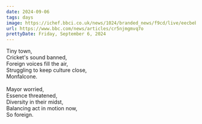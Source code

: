 ```yaml
---
date: 2024-09-06
tags: days
image: https://ichef.bbci.co.uk/news/1024/branded_news/f9cd/live/eecbeb90-6aae-11ef-b43e-6916dcba5cbf.jpg
url: https://www.bbc.com/news/articles/cr5njmgmvq7o
prettyDate: Friday, September 6, 2024
---
```

Tiny town,<br>Cricket's sound banned,<br>Foreign voices fill the air,<br>Struggling to keep culture close,<br>Monfalcone.<br><br>Mayor worried,<br>Essence threatened,<br>Diversity in their midst,<br>Balancing act in motion now,<br>So foreign.